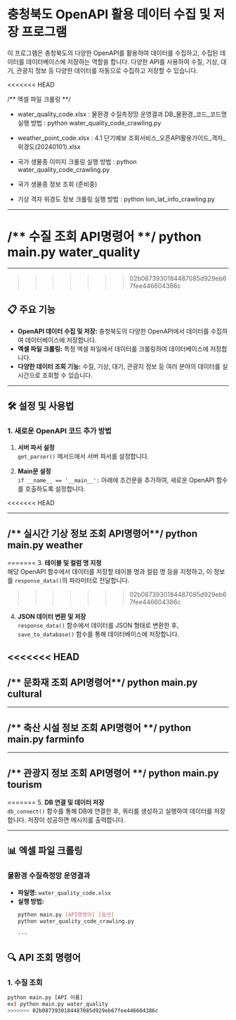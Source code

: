 # 충청북도 OpenAPI 활용 데이터 수집 및 저장 프로그램

이 프로그램은 충청북도의 다양한 OpenAPI를 활용하여 데이터를 수집하고, 수집된 데이터를 데이터베이스에 저장하는 역할을 합니다. 다양한 API를 사용하여 수질, 기상, 대기, 관광지 정보 등 다양한 데이터를 자동으로 수집하고 저장할 수 있습니다.

<<<<<<< HEAD

/**  엑셀 파일 크롤링  **/
-  water_quality_code.xlsx : 물환경 수질측정망 운영결과 DB_물환경_코드_코드명
실행 방법 : python water_quality_code_crawling.py

-  weather_point_code.xlsx : 4.1 단기예보 조회서비스_오픈API활용가이드_격자_위경도(20240101).xlsx

- 국가 생물종 이미지 크롤링
실행 방법 : python water_quality_code_crawling.py

- 국가 생물종 정보 조회 (준비중)

- 기상 격자 위경도 정보 크롤링
실행 방법 : python lon_lat_info_crawling.py



--------------------------------------------------------
/**  수질 조회 API명령어  **/
python main.py water_quality
=======
---
>>>>>>> 02b0873930184487085d929eb67fee446604386c

## 📋 주요 기능

- **OpenAPI 데이터 수집 및 저장:** 충청북도의 다양한 OpenAPI에서 데이터를 수집하여 데이터베이스에 저장합니다.
- **엑셀 파일 크롤링:** 특정 엑셀 파일에서 데이터를 크롤링하여 데이터베이스에 저장합니다.
- **다양한 데이터 조회 기능:** 수질, 기상, 대기, 관광지 정보 등 여러 분야의 데이터를 실시간으로 조회할 수 있습니다.

---

## 🛠 설정 및 사용법

### 1. 새로운 OpenAPI 코드 추가 방법

1. **서버 파서 설정**  
   `get_parser()` 메서드에서 서버 파서를 설정합니다.

2. **Main문 설정**  
   `if __name__ == '__main__':` 아래에 조건문을 추가하여, 새로운 OpenAPI 함수를 호출하도록 설정합니다.

<<<<<<< HEAD

--------------------------------------------------------
/** 실시간 기상 정보 조회 API명령어**/
python main.py weather
--------------------------------------------------------
=======
3. **테이블 및 컬럼 명 지정**  
   해당 OpenAPI 함수에서 데이터를 저장할 테이블 명과 컬럼 명 등을 지정하고, 이 정보를 `response_data()`의 파라미터로 전달합니다.
>>>>>>> 02b0873930184487085d929eb67fee446604386c

4. **JSON 데이터 변환 및 저장**  
   `response_data()` 함수에서 데이터를 JSON 형태로 변환한 후, `save_to_database()` 함수를 통해 데이터베이스에 저장합니다.

<<<<<<< HEAD
--------------------------------------------------------
/** 문화재 조회 API명령어**/
python main.py cultural
--------------------------------------------------------


--------------------------------------------------------
/** 축산 시설 정보 조회 API명령어 **/
python main.py farminfo
--------------------------------------------------------


--------------------------------------------------------
/** 관광지 정보  조회 API명령어 **/
python main.py tourism
--------------------------------------------------------
=======
5. **DB 연결 및 데이터 저장**  
   `db_connect()` 함수를 통해 DB에 연결한 후, 쿼리를 생성하고 실행하여 데이터를 저장합니다. 저장이 성공하면 메시지를 출력합니다.

---

## 📊 엑셀 파일 크롤링

### **물환경 수질측정망 운영결과**

- **파일명:** `water_quality_code.xlsx`
- **실행 방법:** 
  ```bash
  python main.py [API명령어] [옵션]
  python water_quality_code_crawling.py

  ---
  
## 🔍 API 조회 명령어 

### 1. 수질 조회
```bash
python main.py [API 이름]
ex) python main.py water_quality
>>>>>>> 02b0873930184487085d929eb67fee446604386c

